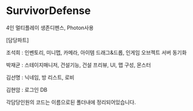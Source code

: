 # SurvivorDefense
4인 멀티플레이 생존디펜스, Photon사용

[담당파트]

조석희 : 인벤토리, 미니맵, 카메라, 아이템 드래그&드롭, 인게임 오브젝트 서버 동기화

박재균 : 스테이지매니저, 건설기능, 건설 프리뷰, UI, 맵 구성, 몬스터

김선명 : 닉네임, 방 리스트, 로비

김현암 : 로그인 DB

각담당인원의 코드는 이름으로된 폴더내에 정리되어있습니다.
